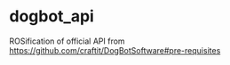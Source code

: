 # dogbot_api

ROSification of official API from https://github.com/craftit/DogBotSoftware#pre-requisites